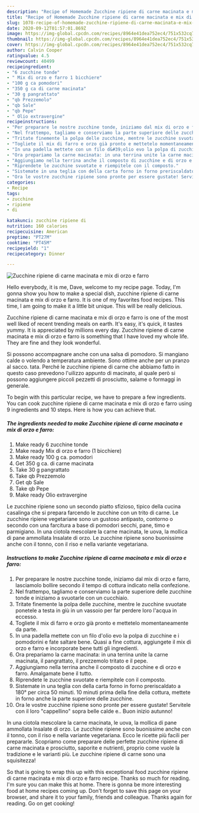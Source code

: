 ```yaml
---
description: "Recipe of Homemade Zucchine ripiene di carne macinata e mix di orzo e farro"
title: "Recipe of Homemade Zucchine ripiene di carne macinata e mix di orzo e farro"
slug: 1078-recipe-of-homemade-zucchine-ripiene-di-carne-macinata-e-mix-di-orzo-e-farro
date: 2020-09-12T01:57:01.869Z
image: https://img-global.cpcdn.com/recipes/8964e41dea752ec4/751x532cq70/zucchine-ripiene-di-carne-macinata-e-mix-di-orzo-e-farro-recipe-main-photo.jpg
thumbnail: https://img-global.cpcdn.com/recipes/8964e41dea752ec4/751x532cq70/zucchine-ripiene-di-carne-macinata-e-mix-di-orzo-e-farro-recipe-main-photo.jpg
cover: https://img-global.cpcdn.com/recipes/8964e41dea752ec4/751x532cq70/zucchine-ripiene-di-carne-macinata-e-mix-di-orzo-e-farro-recipe-main-photo.jpg
author: Calvin Cooper
ratingvalue: 4.5
reviewcount: 40499
recipeingredient:
- "6 zucchine tonde"
- " Mix di orzo e farro 1 bicchiere"
- "100 g ca pomodori"
- "350 g ca di carne macinata"
- "30 g pangrattato"
- "qb Prezzemolo"
- "qb Sale"
- "qb Pepe"
- " Olio extravergine"
recipeinstructions:
- "Per preparare le nostre zucchine tonde, iniziamo dal mix di orzo e farro, lasciamolo bollire secondo il tempo di cottura indicato nella confezione."
- "Nel frattempo, tagliamo e conserviamo la parte superiore delle zucchine tonde e iniziamo a svuotarle con un cucchiaio."
- "Tritate finemente la polpa delle zucchine, mentre le zucchine svuotate ponetele a testa in giù in un vassoio per far perdere loro l&#39;acqua in eccesso."
- "Togliete il mix di farro e orzo già pronto e mettetelo momentaneamente da parte."
- "In una padella mettete con un filo d&#39;olio evo la polpa di zucchine e i pomodorini e fate saltare bene. Quasi a fine cottura, aggiungete il mix di orzo e farro e incorporate bene tutti gli ingredienti."
- "Ora prepariamo la carne macinata: in una terrina unite la carne macinata, il pangrattato, il prezzemolo tritato e il pepe."
- "Aggiungiamo nella terrina anche il composto di zucchine e di orzo e farro. Amalgamate bene il tutto."
- "Riprendete le zucchine svuotate e riempitele con il composto."
- "Sistemate in una teglia con della carta forno in forno preriscaldato a 180° per circa 50 minuti. 10 minuti prima della fine della cottura, mettete in forno anche la parte superiore delle zucchine."
- "Ora le vostre zucchine ripiene sono pronte per essere gustate! Servitele con il loro &#34;cappellino&#34; sopra belle calde e.. Buon inizio autunno!"
categories:
- Recipe
tags:
- zucchine
- ripiene
- di

katakunci: zucchine ripiene di 
nutrition: 160 calories
recipecuisine: American
preptime: "PT27M"
cooktime: "PT45M"
recipeyield: "1"
recipecategory: Dinner

---
```



![Zucchine ripiene di carne macinata e mix di orzo e farro](https://img-global.cpcdn.com/recipes/8964e41dea752ec4/751x532cq70/zucchine-ripiene-di-carne-macinata-e-mix-di-orzo-e-farro-recipe-main-photo.jpg)

Hello everybody, it is me, Dave, welcome to my recipe page. Today, I'm gonna show you how to make a special dish, zucchine ripiene di carne macinata e mix di orzo e farro. It is one of my favorites food recipes. This time, I am going to make it a little bit unique. This will be really delicious.

Zucchine ripiene di carne macinata e mix di orzo e farro is one of the most well liked of recent trending meals on earth. It's easy, it's quick, it tastes yummy. It is appreciated by millions every day. Zucchine ripiene di carne macinata e mix di orzo e farro is something that I have loved my whole life. They are fine and they look wonderful.

Si possono accompagnare anche con una salsa di pomodoro. Si mangiano calde o volendo a temperatura ambiente. Sono ottime anche per un pranzo al sacco. tata. Perché le zucchine ripiene di carne che abbiamo fatto in questo caso prevedono l&#39;uilizzo appunto di macinato, al quale però si possono aggiungere piccoli pezzetti di prosciutto, salame o formaggi in generale.


To begin with this particular recipe, we have to prepare a few ingredients. You can cook zucchine ripiene di carne macinata e mix di orzo e farro using 9 ingredients and 10 steps. Here is how you can achieve that.

<!--inarticleads1-->

##### The ingredients needed to make Zucchine ripiene di carne macinata e mix di orzo e farro:

1. Make ready 6 zucchine tonde
1. Make ready  Mix di orzo e farro (1 bicchiere)
1. Make ready 100 g ca. pomodori
1. Get 350 g ca. di carne macinata
1. Take 30 g pangrattato
1. Take qb Prezzemolo
1. Get qb Sale
1. Take qb Pepe
1. Make ready  Olio extravergine


Le zucchine ripiene sono un secondo piatto sfizioso, tipico della cucina casalinga che si prepara farcendo le zucchine con un trito di carne. Le zucchine ripiene vegetariane sono un gustoso antipasto, contorno o secondo con una farcitura a base di pomodori secchi, pane, timo e parmigiano. In una ciotola mescolare la carne macinata, le uova, la mollica di pane ammollata Insalate di orzo. Le zucchine ripiene sono buonissime anche con il tonno, con il riso e nella variante vegetariana. 

<!--inarticleads2-->

##### Instructions to make Zucchine ripiene di carne macinata e mix di orzo e farro:

1. Per preparare le nostre zucchine tonde, iniziamo dal mix di orzo e farro, lasciamolo bollire secondo il tempo di cottura indicato nella confezione.
1. Nel frattempo, tagliamo e conserviamo la parte superiore delle zucchine tonde e iniziamo a svuotarle con un cucchiaio.
1. Tritate finemente la polpa delle zucchine, mentre le zucchine svuotate ponetele a testa in giù in un vassoio per far perdere loro l&#39;acqua in eccesso.
1. Togliete il mix di farro e orzo già pronto e mettetelo momentaneamente da parte.
1. In una padella mettete con un filo d&#39;olio evo la polpa di zucchine e i pomodorini e fate saltare bene. Quasi a fine cottura, aggiungete il mix di orzo e farro e incorporate bene tutti gli ingredienti.
1. Ora prepariamo la carne macinata: in una terrina unite la carne macinata, il pangrattato, il prezzemolo tritato e il pepe.
1. Aggiungiamo nella terrina anche il composto di zucchine e di orzo e farro. Amalgamate bene il tutto.
1. Riprendete le zucchine svuotate e riempitele con il composto.
1. Sistemate in una teglia con della carta forno in forno preriscaldato a 180° per circa 50 minuti. 10 minuti prima della fine della cottura, mettete in forno anche la parte superiore delle zucchine.
1. Ora le vostre zucchine ripiene sono pronte per essere gustate! Servitele con il loro &#34;cappellino&#34; sopra belle calde e.. Buon inizio autunno!


In una ciotola mescolare la carne macinata, le uova, la mollica di pane ammollata Insalate di orzo. Le zucchine ripiene sono buonissime anche con il tonno, con il riso e nella variante vegetariana. Ecco le ricette più facili per prepararle. Scopriamo come preparare delle perfette zucchine ripiene di carne macinata e prosciutto, saporite e nutrienti, proprio come vuole la tradizione e le varianti più. Le zucchine ripiene di carne sono una squisitezza! 

So that is going to wrap this up with this exceptional food zucchine ripiene di carne macinata e mix di orzo e farro recipe. Thanks so much for reading. I'm sure you can make this at home. There is gonna be more interesting food at home recipes coming up. Don't forget to save this page on your browser, and share it to your family, friends and colleague. Thanks again for reading. Go on get cooking!
